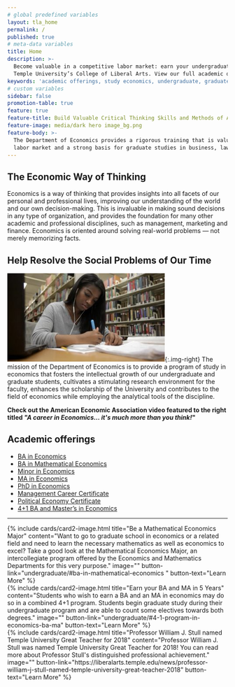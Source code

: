 ```yaml
---
# global predefined variables
layout: tla_home
permalink: /
published: true
# meta-data variables
title: Home
description: >-
  Become valuable in a competitive labor market: earn your undergraduate or graduate degree in Economics at
  Temple University’s College of Liberal Arts. View our full academic offerings to study economics here.
keywords: 'academic offerings, study economics, undergraduate, graduate'
# custom variables
sidebar: false
promotion-table: true
feature: true
feature-title: Build Valuable Critical Thinking Skills and Methods of Analysis
feature-image: media/dark hero image_bg.png
feature-body: >-
  The Department of Economics provides a rigorous training that is valuable in the competitive
  labor market and a strong basis for graduate studies in business, law and the social sciences.
---
```

## The Economic Way of Thinking
Economics is a way of thinking that provides insights into all facets of our personal and professional lives, improving our understanding of the world and our own decision-making. This is invaluable in making sound decisions in any type of organization, and provides the foundation for many other academic and professional disciplines, such as management, marketing and finance. Economics is oriented around solving real-world problems — not merely memorizing facts.  

## Help Resolve the Social Problems of Our Time
[![AEAvideo](https://github.com/TULiberalArts/Economics/blob/master/media/Econ%20AES%20%20Video%20360x202.jpg?raw=true)](https://www.vimeo.com/135871291){:.img-right}
The mission of the Department of Economics is to provide a program of study in economics that fosters the intellectual growth of our undergraduate and graduate students, cultivates a stimulating research environment for the faculty, enhances the scholarship of the University and contributes to the field of economics while employing the analytical tools of the discipline.

**Check out the American Economic Association video featured to the right titled _"A career in Economics... it's much more than you think!_"**

## Academic offerings

 - [BA in Economics](http://bulletin.temple.edu/undergraduate/liberal-arts/economics/ba-economics/)
 - [BA in Mathematical Economics](http://bulletin.temple.edu/undergraduate/liberal-arts/economics/ba-mathematical-economics/)
 - [Minor in Economics](http://bulletin.temple.edu/undergraduate/liberal-arts/economics/minor-economics/)
 - [MA in Economics](http://bulletin.temple.edu/graduate/scd/cla/economics-ma/)
 - [PhD in Economics](http://bulletin.temple.edu/graduate/scd/cla/economics-phd/)
 - [Management Career Certificate](http://bulletin.temple.edu/undergraduate/liberal-arts/certificate-programs/certificate-management-career/)
 - [Political Economy Certificate](http://bulletin.temple.edu/undergraduate/liberal-arts/certificate-programs/certificate-political-economy/)
 - [4+1 BA and Master’s in Economics](https://develop.cla.temple.edu/economics/undergraduate/#41-program-in-economics-bama)
 
 ___

<div class="row row-wide">
  <div class="col m12 l4">{% include cards/card2-image.html
    title="Be a Mathematical Economics Major"
    content="Want to go to graduate school in economics or a related field and need to learn the necessary mathematics as well as economics to excel? Take a good look at the Mathematical Economics Major, an intercollegiate program offered by the Economics and Mathematics Departments for this very purpose."
    image=""
    button-link="undergraduate/#ba-in-mathematical-economics "
    button-text="Learn More" %}
  </div>
  <div class="row row-wide">
    <div class="col m12 l4">{% include cards/card2-image.html
      title="Earn your BA and MA in 5 Years"
      content="Students who wish to earn a BA and an MA in economics may do so in a combined 4+1 program. Students begin graduate study during their undergraduate program and are able to count some electives towards both degrees."
      image=""
      button-link="undergraduate/#4-1-program-in-economics-ba-ma"
      button-text="Learn More" %}
    </div>
    <div class="row row-wide">
      <div class="col m12 l4">{% include cards/card2-image.html
        title="Professor William J. Stull named Temple University Great Teacher for 2018"
        content="Professor William J. Stull was named Temple University Great Teacher for 2018! You can read more about Professor Stull's distinguished professional achievement."
        image=""
        button-link="https://liberalarts.temple.edu/news/professor-william-j-stull-named-temple-university-great-teacher-2018"
        button-text="Learn More" %}
      </div>
</div>
